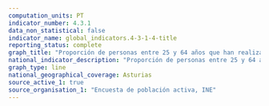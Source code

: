 ```yaml
---
computation_units: PT
indicator_number: 4.3.1
data_non_statistical: false
indicator_name: global_indicators.4-3-1-4-title
reporting_status: complete
graph_title: "Proporción de personas entre 25 y 64 años que han realizado estudios o formación en las últimas cuatro semanas"
national_indicator_description: "Proporción de personas entre 25 y 64 años que han realizado estudios o formación en las últimas cuatro semanas"
graph_type: line
national_geographical_coverage: Asturias
source_active_1: true
source_organisation_1: "Encuesta de población activa, INE"
---
```

